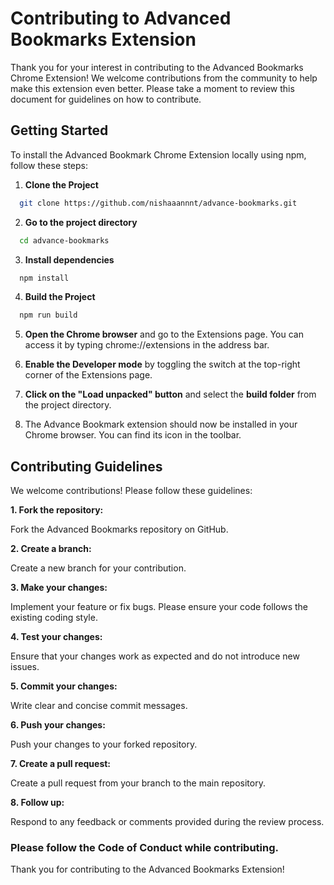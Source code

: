 # Contributing to Advanced Bookmarks Extension

Thank you for your interest in contributing to the Advanced Bookmarks Chrome Extension! We welcome contributions from the community to help make this extension even better. Please take a moment to review this document for guidelines on how to contribute.

## Getting Started

To install the Advanced Bookmark Chrome Extension locally using npm, follow these steps:

1. **Clone the Project**
```bash
  git clone https://github.com/nishaaannnt/advance-bookmarks.git
```

2. **Go to the project directory**

```bash
  cd advance-bookmarks
```

3. **Install dependencies**

```bash
  npm install
```

4. **Build the Project**

```bash
  npm run build
```

5. **Open the Chrome browser** and go to the Extensions page. You can access it by typing chrome://extensions in the address bar.

6. **Enable the Developer mode** by toggling the switch at the top-right corner of the Extensions page.

7. **Click on the "Load unpacked" button** and select the **build folder** from the project directory.

8. The Advance Bookmark extension should now be installed in your Chrome browser. You can find its icon in the toolbar.

## Contributing Guidelines

We welcome contributions! Please follow these guidelines:

**1. Fork the repository:**

Fork the Advanced Bookmarks repository on GitHub.

**2. Create a branch:**

Create a new branch for your contribution.

**3. Make your changes:**

Implement your feature or fix bugs. Please ensure your code follows the existing coding style.

**4. Test your changes:**

Ensure that your changes work as expected and do not introduce new issues.

**5. Commit your changes:**

 Write clear and concise commit messages.
 
**6. Push your changes:**

Push your changes to your forked repository.

**7. Create a pull request:**

Create a pull request from your branch to the main repository.

**8. Follow up:**

Respond to any feedback or comments provided during the review process.




### Please follow the Code of Conduct while contributing.

 Thank you for contributing to the Advanced Bookmarks Extension!
